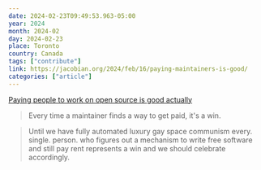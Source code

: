 ```yaml
---
date: 2024-02-23T09:49:53.963-05:00
year: 2024
month: 2024-02
day: 2024-02-23
place: Toronto
country: Canada
tags: ["contribute"]
link: https://jacobian.org/2024/feb/16/paying-maintainers-is-good/
categories: ["article"]
---
```

[Paying people to work on open source is good actually](https://jacobian.org/2024/feb/16/paying-maintainers-is-good/)

> Every time a maintainer finds a way to get paid, it's a win.

> Until we have fully automated luxury gay space communism every. single. person. who figures out a mechanism to write free software and still pay rent represents a win and we should celebrate accordingly.
